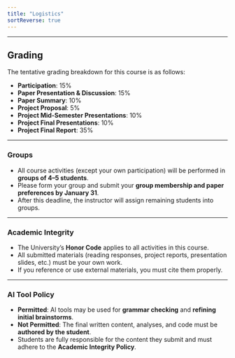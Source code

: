 ```yaml
---
title: "Logistics"
sortReverse: true
---
```


---

## Grading

The tentative grading breakdown for this course is as follows:

- **Participation**: 15%  
- **Paper Presentation & Discussion**: 15%  
- **Paper Summary**: 10%  
- **Project Proposal**: 5%  
- **Project Mid-Semester Presentations**: 10%  
- **Project Final Presentations**: 10%  
- **Project Final Report**: 35%  

---

### Groups

- All course activities (except your own participation) will be performed in **groups of 4–5 students**.  
- Please form your group and submit your **group membership and paper preferences by January 31**.  
- After this deadline, the instructor will assign remaining students into groups.

---

### Academic Integrity

- The University’s **Honor Code** applies to all activities in this course.  
- All submitted materials (reading responses, project reports, presentation slides, etc.) must be your own work.  
- If you reference or use external materials, you must cite them properly.

---

### AI Tool Policy

- **Permitted**: AI tools may be used for **grammar checking** and **refining initial brainstorms**.  
- **Not Permitted**: The final written content, analyses, and code must be **authored by the student**.  
- Students are fully responsible for the content they submit and must adhere to the **Academic Integrity Policy**.
